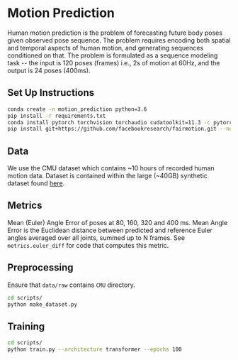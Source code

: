 # Motion Prediction
Human motion prediction is the problem of forecasting future body poses given observed pose sequence. The problem requires encoding both spatial and temporal aspects of human motion, and generating sequences conditioned on that. The problem is formulated as a sequence modeling task -- the input is 120 poses (frames) i.e., 2s of motion at 60Hz, and the output is 24 poses (400ms).

## Set Up Instructions
```sh
conda create -n motion_prediction python=3.6
pip install -r requirements.txt
conda install pytorch torchvision torchaudio cudatoolkit=11.3 -c pytorch
pip install git+https://github.com/facebookresearch/fairmotion.git --no-deps
```

## Data
We use the CMU dataset which contains ~10 hours of recorded human motion data. Dataset is contained within the large (~40GB) synthetic dataset found [here](dip.is.tue.mpg.de).

## Metrics
Mean (Euler) Angle Error of poses at 80, 160, 320 and 400 ms. Mean Angle Error is the Euclidean distance between predicted and reference Euler angles averaged over all joints, summed up to N frames. See `metrics.euler_diff` for code that computes this metric.

## Preprocessing
Ensure that `data/raw` contains `CMU` directory.

```sh
cd scripts/
python make_dataset.py
```

## Training
```sh
cd scripts/
python train.py --architecture transformer --epochs 100
```
